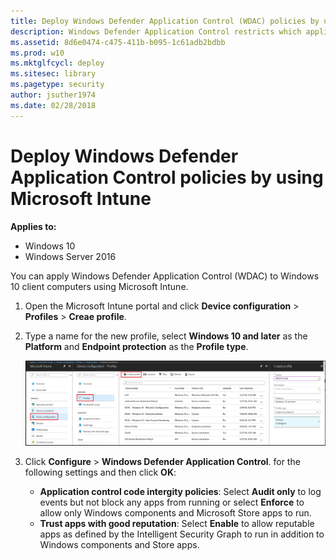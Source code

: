 ```yaml
---
title: Deploy Windows Defender Application Control (WDAC) policies by using Microsoft Intune (Windows 10)
description: Windows Defender Application Control restricts which applications users are allowed to run and the code that runs in the system core.
ms.assetid: 8d6e0474-c475-411b-b095-1c61adb2bdbb
ms.prod: w10
ms.mktglfcycl: deploy
ms.sitesec: library
ms.pagetype: security
author: jsuther1974
ms.date: 02/28/2018
---
```


# Deploy Windows Defender Application Control policies by using Microsoft Intune

**Applies to:**

-   Windows 10
-   Windows Server 2016

You can apply Windows Defender Application Control (WDAC) to Windows 10 client computers using Microsoft Intune.

1. Open the Microsoft Intune portal and click **Device configuration** > **Profiles** > **Creae profile**.

3. Type a name for the new profile, select **Windows 10 and later** as the **Platform** and **Endpoint protection** as the **Profile type**.  

   ![Select platform](images\wdac-intune-create-profile-name.png)

4. Click **Configure** > **Windows Defender Application Control**.  for the following settings and then click **OK**:

   - **Application control code intergity policies**: Select **Audit only** to log events but not block any apps from running or select **Enforce** to allow only Windows components and Microsoft Store apps to run.  
   - **Trust apps with good reputation**: Select **Enable** to allow reputable apps as defined by the Intelligent Security Graph to run in addition to Windows components and Store apps.
